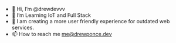 - 👋 Hi, I’m @drewdevvv
- 👀 I’m Learning IoT and Full Stack
- 🌱 I am creating a more user friendly experience for outdated web services.
- 📫 How to reach me me@drewponce.dev

<!---
drewdevvv/drewdevvv is a ✨ special ✨ repository because its `README.md` (this file) appears on your GitHub profile.
You can click the Preview link to take a look at your changes.
--->
